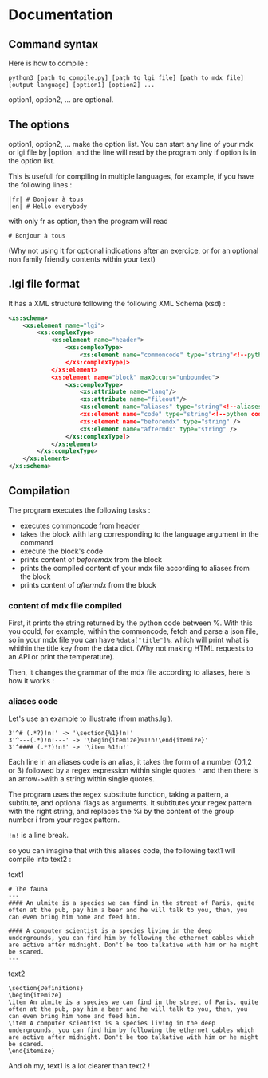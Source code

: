 # Documentation

## Command syntax
Here is how to compile :
```
python3 [path to compile.py] [path to lgi file] [path to mdx file] [output language] [option1] [option2] ...
```
option1, option2, ... are optional.

## The options
option1, option2, ... make the option list.
You can start any line of your mdx or lgi file by |option| and the line will read by the program only if option is in the option list.

This is usefull for compiling in multiple languages, for example, if you have the following lines :
```
|fr| # Bonjour à tous
|en| # Hello everybody
```
with only fr as option, then the program will read 
```
# Bonjour à tous
```
(Why not using it for optional indications after an exercice, or for an optional non family friendly contents within your text)

## .lgi file format

It has a XML structure following the following XML Schema (xsd) :
```xsd
<xs:schema>
    <xs:element name="lgi">
        <xs:complexType>
            <xs:element name="header">
                <xs:complexType>
                    <xs:element name="commoncode" type="string"<!--python code--> />
                </xs:complexType]>
            </xs:element>
            <xs:element name="block" maxOccurs="unbounded">
                <xs:complexType>
                    <xs:attribute name="lang"/>
                    <xs:attribute name="fileout"/>
                    <xs:element name="aliases" type="string"<!--aliases code--> />
                    <xs:element name="code" type="string"<!--python code--> />
                    <xs:element name="beforemdx" type="string" />
                    <xs:element name="aftermdx" type="string" />
                </xs:complexType]>
            </xs:element>
        </xs:complexType>
    </xs:element>
</xs:schema>
```

## Compilation

The program executes the following tasks :
* executes commoncode from header
* takes the block with lang corresponding to the language argument in the command
* execute the block's code
* prints content of *beforemdx* from the block
* prints the compiled content of your mdx file according to aliases from the block
* prints content of *aftermdx* from the block

### content of mdx file compiled

First, it prints the string returned by the python code between %.
With this you could, for example, within the commoncode, fetch and parse a json file, so in your mdx file you can have ```%data["title"]%```, which will print what is whithin the title key from the data dict. (Why not making HTML requests to an API or print the temperature).

Then, it changes the grammar of the mdx file according to aliases, here is how it works :

### aliases code

Let's use an example to illustrate (from maths.lgi).
```
3'^# (.*?)!n!' -> '\section{%1}!n!'
3'^---(.*)!n!---' -> '\begin{itemize}%1!n!\end{itemize}'
3'^#### (.*?)!n!' -> '\item %1!n!'
```

Each line in an aliases code is an alias, it takes the form of a number (0,1,2 or 3) followed by a regex expression within single quotes ```'``` and then there is an arrow``` -> ```with a string within single quotes.

The program uses the regex substitute function, taking a pattern, a subtitute, and optional flags as arguments.
It subtitutes your regex pattern with the right string, and replaces the %i by the content of the group number i from your regex pattern.

```!n!``` is a line break.

so you can imagine that with this aliases code, the following text1 will compile into text2 :

text1
```
# The fauna
---
#### An ulmite is a species we can find in the street of Paris, quite often at the pub, pay him a beer and he will talk to you, then, you can even bring him home and feed him.

#### A computer scientist is a species living in the deep undergrounds, you can find him by following the ethernet cables which are active after midnight. Don't be too talkative with him or he might be scared.
---
```
<!-- The ulmite can even sleep with you after a pool party at his home. -->

text2
```
\section{Definitions}
\begin{itemize}
\item An ulmite is a species we can find in the street of Paris, quite often at the pub, pay him a beer and he will talk to you, then, you can even bring him home and feed him.
\item A computer scientist is a species living in the deep undergrounds, you can find him by following the ethernet cables which are active after midnight. Don't be too talkative with him or he might be scared.
\end{itemize}
```
And oh my, text1 is a lot clearer than text2 !